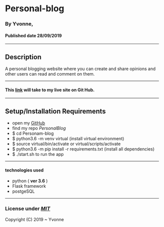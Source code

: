 # Personal-blog
### By **Yvonne**, 
#### Published date **28/09/2019**
 ---
## Description

A personal blogging website where you can create and share opinions and other users can read and comment on them.

---

#### This [link](https://github.com/YvonneGi/Personal-blog) will take to my live site on Git Hub.

---

## Setup/Installation Requirements

* open my [GitHub](https://github.com/YvonneGi/)
* find my repo *PersonalBlog*
* $ cd Personam-blog
* $ python3.6 -m venv virtual (install virtual environment)
* $ source virtual/bin/activate or virtual/scripts/activate
* $ python3.6 -m pip install -r requirements.txt (install all dependencies)
* $ ./start.sh to run the app

---

#### technologies used 
* python ( **ver 3.6** )
* Flask framework
* postgeSQL
---

### License under [***MIT***](https://github.com/YvonneGi/PersonalBlog/blob/master/LICENSE)

Copyright (C) 2019 ~ Yvonne
